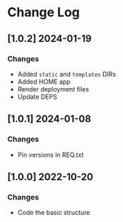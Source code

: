 # Change Log

## [1.0.2] 2024-01-19
### Changes

- Added `static` and `templates` DIRs
- Added HOME app
- Render deployment files 
- Update DEPS  

## [1.0.1] 2024-01-08
### Changes

- Pin versions in REQ.txt

## [1.0.0] 2022-10-20
### Changes

- Code the basic structure

